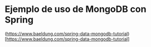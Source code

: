 # Ejemplo de uso de MongoDB con Spring

(https://www.baeldung.com/spring-data-mongodb-tutorial)[https://www.baeldung.com/spring-data-mongodb-tutorial]